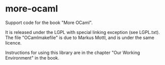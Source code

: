more-ocaml
==========

Support code for the book "More OCaml".

It is released under the LGPL with special linking exception (see LGPL.txt).
The file "OCamlmakefile" is due to Markus Mottl, and is under the same licence.

Instructions for using this library are in the chapter "Our Working
Environment" in the book.

